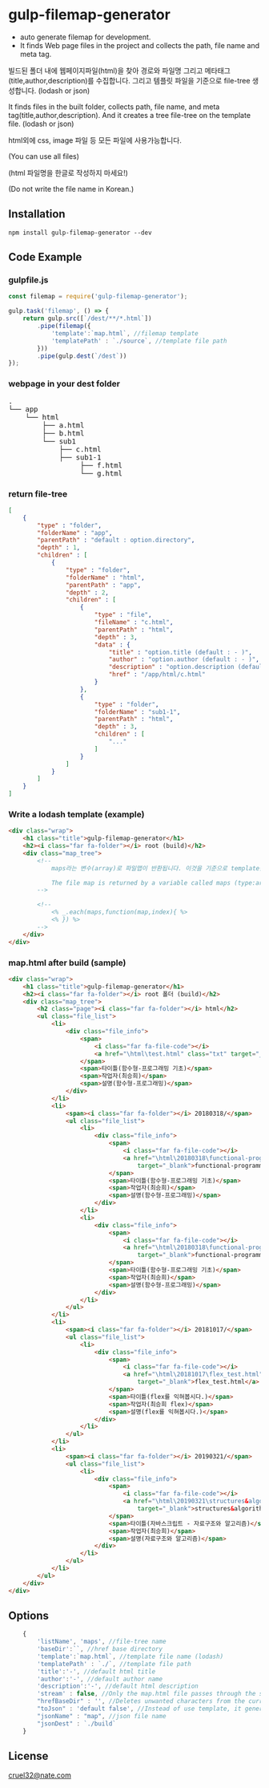 # gulp-filemap-generator
* auto generate filemap for development.
* It finds Web page files in the project and collects the path, file name and meta tag.

빌드된 폴더 내에 웹페이지파일(html)을 찾아 경로와 파일명 그리고 메타태그(title,author,description)를 수집합니다. 그리고 템플릿 파일을 기준으로 file-tree 생성합니다. (lodash or json)

It finds files in the built folder, collects path, file name, and meta tag(title,author,description). And it creates a tree file-tree on the template file. (lodash or json)

html외에 css, image 파일 등 모든 파일에 사용가능합니다.

(You can use all files)


(html 파일명을 한글로 작성하지 마세요!)

(Do not write the file name in Korean.)

## Installation

<pre><code>npm install gulp-filemap-generator --dev</code></pre>

## Code Example

### gulpfile.js
```javascript
const filemap = require('gulp-filemap-generator');

gulp.task('filemap', () => {
    return gulp.src([`/dest/**/*.html`])
        .pipe(filemap({
            'template':`map.html`, //filemap template
            'templatePath' : `./source`, //template file path
        }))
        .pipe(gulp.dest(`/dest`))
});
```


### webpage in your dest folder
<pre>
.
└── app
    └── html
        ├── a.html
        ├── b.html
        └── sub1
            ├── c.html
            ├── sub1-1
                 ├── f.html
                 └── g.html
</pre>

### return file-tree
```json
[
    {
        "type" : "folder",
        "folderName" : "app",
        "parentPath" : "default : option.directory",
        "depth" : 1,
        "children" : [
            {
                "type" : "folder",
                "folderName" : "html",
                "parentPath" : "app",
                "depth" : 2,
                "children" : [
                    {
                        "type" : "file",
                        "fileName" : "c.html",
                        "parentPath" : "html",
                        "depth" : 3,
                        "data" : {
                            "title" : "option.title (default : - )",
                            "author" : "option.author (default : - )",
                            "description" : "option.description (default : - )",
                            "href" : "/app/html/c.html"
                        }
                    },
                    {
                        "type" : "folder",
                        "folderName" : "sub1-1",
                        "parentPath" : "html",
                        "depth" : 3,
                        "children" : [
                            "..."
                        ]
                    }
                ]
            }
        ]
    }
]
```

### Write a lodash template (example)
``` html
<div class="wrap">
    <h1 class="title">gulp-filemap-generator</h1>
    <h2><i class="far fa-folder"></i> root (build)</h2>
    <div class="map_tree">
        <!--
            maps라는 변수(array)로 파일맵이 반환됩니다. 이것을 기준으로 template을 그려넣으세요.

            The file map is returned by a variable called maps (type:array).
        -->

        <!--
            <% _.each(maps,function(map,index){ %>
            <% }) %>
        -->
    </div>
</div>  
```

### map.html after build (sample)
```html
<div class="wrap">
    <h1 class="title">gulp-filemap-generator</h1>
    <h2><i class="far fa-folder"></i> root 폴더 (build)</h2>
    <div class="map_tree">
        <h2 class="page"><i class="far fa-folder"></i> html</h2>
        <ul class="file_list">
            <li>
                <div class="file_info">
                    <span>
                        <i class="far fa-file-code"></i>
                        <a href="\html\test.html" class="txt" target="_blank">/test.html</a>
                    </span>
                    <span>타이틀(함수형-프로그래밍 기초)</span>
                    <span>작업자(최승희)</span>
                    <span>설명(함수형-프로그래밍)</span>
                </div>
            </li>
            <li>
                <span><i class="far fa-folder"></i> 20180318/</span>
                <ul class="file_list">
                    <li>
                        <div class="file_info">
                            <span>
                                <i class="far fa-file-code"></i>
                                <a href="\html\20180318\functional-programming-1.html" class="txt"
                                    target="_blank">functional-programming-1.html</a>
                            </span>
                            <span>타이틀(함수형-프로그래밍 기초)</span>
                            <span>작업자(최승희)</span>
                            <span>설명(함수형-프로그래밍)</span>
                        </div>
                    </li>
                    <li>
                        <div class="file_info">
                            <span>
                                <i class="far fa-file-code"></i>
                                <a href="\html\20180318\functional-programming-2.html" class="txt"
                                    target="_blank">functional-programming-2.html</a>
                            </span>
                            <span>타이틀(함수형-프로그래밍 기초)</span>
                            <span>작업자(최승희)</span>
                            <span>설명(함수형-프로그래밍)</span>
                        </div>
                    </li>
                </ul>
            </li>
            <li>
                <span><i class="far fa-folder"></i> 20181017/</span>
                <ul class="file_list">
                    <li>
                        <div class="file_info">
                            <span>
                                <i class="far fa-file-code"></i>
                                <a href="\html\20181017\flex_test.html" class="txt"
                                    target="_blank">flex_test.html</a>
                            </span>
                            <span>타이틀(flex를 익혀봅시다.)</span>
                            <span>작업자(최승희 flex)</span>
                            <span>설명(flex를 익혀봅시다.)</span>
                        </div>
                    </li>
                </ul>
            </li>
            <li>
                <span><i class="far fa-folder"></i> 20190321/</span>
                <ul class="file_list">
                    <li>
                        <div class="file_info">
                            <span>
                                <i class="far fa-file-code"></i>
                                <a href="\html\20190321\structures&algorithms.html" class="txt"
                                    target="_blank">structures&algorithms.html</a>
                            </span>
                            <span>타이틀(자바스크립트 - 자료구조와 알고리즘)</span>
                            <span>작업자(최승희)</span>
                            <span>설명(자료구조와 알고리즘)</span>
                        </div>
                    </li>
                </ul>
            </li>
        </ul>
    </div>
</div>
```

## Options
```javascript
    {
        'listName', 'maps', //file-tree name
        'baseDir':``, //href base directory
        'template':`map.html`, //template file name (lodash)
        'templatePath' : `./`, //template file path
        'title':'-', //default html title
        'author':'-', //default author name
        'description':'-', //default html description
        'stream' : false, //Only the map.html file passes through the stream. (true: All files)
        "hrefBaseDir" : '', //Deletes unwanted characters from the current directory and generates an address.
        "toJson" : 'default false', //Instead of use template, it generate json file
        "jsonName" : "map", //json file name
        "jsonDest" : `./build`
    }
```

## License
cruel32@nate.com
